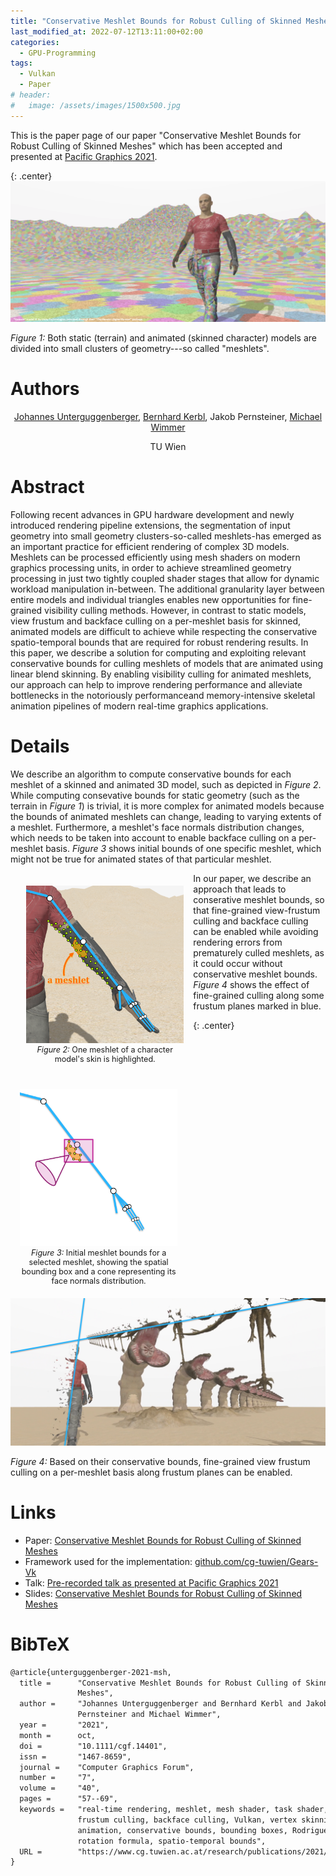```yaml
---
title: "Conservative Meshlet Bounds for Robust Culling of Skinned Meshes"
last_modified_at: 2022-07-12T13:11:00+02:00
categories:
  - GPU-Programming
tags:
  - Vulkan
  - Paper
# header:
#   image: /assets/images/1500x500.jpg
---
```


This is the paper page of our paper "Conservative Meshlet Bounds for Robust Culling of Skinned Meshes" which has been accepted and presented at [Pacific Graphics 2021](https://www.pg2021.org/).

{: .center}
[![Terrain and skinned character model divided into meshlets](/assets/images/msh-header-image.png)](/assets/images/msh-header-image.png)

_Figure 1:_ Both static (terrain) and animated (skinned character) models are divided into small clusters of geometry---so called "meshlets". 

# Authors

<div style="display:block; text-align: center; padding-bottom: 1em;">
  <a href="https://www.cg.tuwien.ac.at/staff/JohannesUnterguggenberger">Johannes Unterguggenberger</a>, <a href="https://www.cg.tuwien.ac.at/staff/BernhardKerbl">Bernhard Kerbl</a>, Jakob Pernsteiner, <a href="https://www.cg.tuwien.ac.at/staff/MichaelWimmer">Michael Wimmer</a>
</div>
<div style="display:block; text-align: center;">
  TU Wien
</div>

# Abstract

Following recent advances in GPU hardware development and newly introduced rendering pipeline extensions, the segmentation of input geometry into small geometry clusters-so-called meshlets-has emerged as an important practice for efficient rendering of complex 3D models. Meshlets can be processed efficiently using mesh shaders on modern graphics processing units, in order to achieve streamlined geometry processing in just two tightly coupled shader stages that allow for dynamic workload manipulation in-between. The additional granularity layer between entire models and individual triangles enables new opportunities for fine-grained visibility culling methods. However, in contrast to static models, view frustum and backface culling on a per-meshlet basis for skinned, animated models are difficult to achieve while respecting the conservative spatio-temporal bounds that are required for robust rendering results. In this paper, we describe a solution for computing and exploiting relevant conservative bounds for culling meshlets of models that are animated using linear blend skinning. By enabling visibility culling for animated meshlets, our approach can help to improve rendering performance and alleviate bottlenecks in the notoriously performanceand memory-intensive skeletal animation pipelines of modern real-time graphics applications.

# Details

We describe an algorithm to compute conservative bounds for each meshlet of a skinned and animated 3D model, such as depicted in _Figure 2_. While computing consevative bounds for static geometry (such as the terrain in _Figure 1_) is trivial, it is more complex for animated models because the bounds of animated meshlets can change, leading to varying extents of a meshlet. Furthermore, a meshlet's face normals distribution changes, which needs to be taken into account to enable backface culling on a per-meshlet basis. _Figure 3_ shows initial bounds of one specific meshlet, which might not be true for animated states of that particular meshlet. 

<div style="display:block;">
   <div style="float:left; width:50%; padding:4% 3% 4% 5%; text-align:center; font-size:0.9em;">
    <a href="/assets/images/msh-meshlet-on-skin.png" class="image-popup"><img src="/assets/images/msh-meshlet-on-skin.png" alt="One meshlet highlighted of a skinned character model"/></a><br/>
     <em>Figure 2:</em> One meshlet of a character model's skin is highlighted.
  </div>
  <div style="float:left; width:50%; padding:4% 5% 4% 3%; text-align:center; font-size:0.9em;">
    <a href="/assets/images/msh-meshlet-bounds.png" class="image-popup"><img src="/assets/images/msh-meshlet-bounds.png" alt="Initial meshlet bounds"/></a><br/>
     <em>Figure 3:</em> Initial meshlet bounds for a selected meshlet, showing the spatial bounding box and a cone representing its face normals distribution.
  </div>
</div>

In our paper, we describe an approach that leads to conserative meshlet bounds, so that fine-grained view-frustum culling and backface culling can be enabled while avoiding rendering errors from prematurely culled meshlets, as it could occur without conservative meshlet bounds. _Figure 4_ shows the effect of fine-grained culling along some frustum planes marked in blue.

{: .center}
[![Fine-grained view frustum culling](/assets/images/msh-meshlet-culling.png)](/assets/images/msh-meshlet-culling.png)

_Figure 4:_ Based on their conservative bounds, fine-grained view frustum culling on a per-meshlet basis along frustum planes can be enabled.

# Links
- Paper: [Conservative Meshlet Bounds for Robust Culling of Skinned Meshes](https://www.cg.tuwien.ac.at/research/publications/2021/unterguggenberger-2021-msh/unterguggenberger-2021-msh-paper.pdf)
- Framework used for the implementation: [github.com/cg-tuwien/Gears-Vk](https://github.com/cg-tuwien/Gears-Vk)
- Talk: [Pre-recorded talk as presented at Pacific Graphics 2021](https://youtu.be/auE3AF7B06A)
- Slides: [Conservative Meshlet Bounds for Robust Culling of Skinned Meshes](https://www.cg.tuwien.ac.at/research/publications/2021/unterguggenberger-2021-msh/unterguggenberger-2021-msh-slides.pdf)

# BibTeX

```tex
@article{unterguggenberger-2021-msh,
  title =      "Conservative Meshlet Bounds for Robust Culling of Skinned
               Meshes",
  author =     "Johannes Unterguggenberger and Bernhard Kerbl and Jakob
               Pernsteiner and Michael Wimmer",
  year =       "2021",
  month =      oct,
  doi =        "10.1111/cgf.14401",
  issn =       "1467-8659",
  journal =    "Computer Graphics Forum",
  number =     "7",
  volume =     "40",
  pages =      "57--69",
  keywords =   "real-time rendering, meshlet, mesh shader, task shader, view
               frustum culling, backface culling, Vulkan, vertex skinning,
               animation, conservative bounds, bounding boxes, Rodrigues'
               rotation formula, spatio-temporal bounds",
  URL =        "https://www.cg.tuwien.ac.at/research/publications/2021/unterguggenberger-2021-msh/",
}
```              
